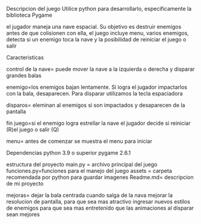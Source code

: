 Descripcion del juego
Utilice python para desarrollarlo, especificamente la biblioteca Pygame

el jugador maneja una nave espacial. Su objetivo es destruir enemigos antes de que colisionen con ella, el juego incluye menu, varios enemigos, detecta si un enemigo toca la nave y la posibilidad de reiniciar el juego o salir

Caracteristicas

control de la nave= puede mover la nave a la izquierda o derecha y disparar grandes balas

enemigo=los enemigos bajan lentamente. Si logra el jugador impactarlos con la bala, desaparecen. Para disparar utilizamos la tecla espaciadora

disparos= eleminan al enemigos si son impactados y desaparecen de la pantalla

fin juego=si el enemigo logra estrellar la nave el jugador decide si reiniciar (R)el juego o salir (Q)

menu= antes de comenzar se muestra el menu para iniciar

Dependencias
python 3.9 o superior
pygame 2.6.1

estructura del proyecto
main.py = archivo principal del juego
funciones.py=funciones para el manejo del juego
assets = carpeta recomendada por python para guardar imagenes
Readme.md= descripcion de mi proyecto

mejoras= dejar la bala centrada cuando salga de la nava
mejorar la resolucion de pantalla, para que sea mas atractivo
ingresar nuevos estilos de enemigos para que sea mas entretenido
que las animaciones al disparar sean mejores
